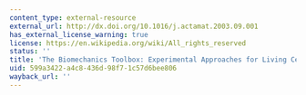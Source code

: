 ```yaml
---
content_type: external-resource
external_url: http://dx.doi.org/10.1016/j.actamat.2003.09.001
has_external_license_warning: true
license: https://en.wikipedia.org/wiki/All_rights_reserved
status: ''
title: 'The Biomechanics Toolbox: Experimental Approaches for Living Cells and Biomolecules'
uid: 599a3422-a4c8-436d-98f7-1c57d6bee806
wayback_url: ''
---
```

